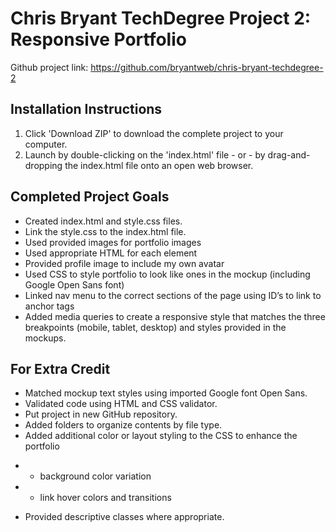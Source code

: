 # Chris Bryant TechDegree Project 2: Responsive Portfolio

Github project link: https://github.com/bryantweb/chris-bryant-techdegree-2

## Installation Instructions

1. Click 'Download ZIP' to download the complete project to your computer.
2. Launch by double-clicking on the 'index.html' file - or - by drag-and-dropping the index.html file onto an open web browser.


## Completed Project Goals
* Created index.html and style.css files.
* Link the style.css to the index.html file.
* Used provided images for portfolio images
* Used appropriate HTML for each element
* Provided profile image to include my own avatar
* Used CSS to style portfolio to look like ones in the mockup (including Google Open Sans font)
* Linked nav menu to the correct sections of the page using ID’s to link to anchor tags
* Added media queries to create a responsive style that matches the three breakpoints (mobile, tablet, desktop) and styles provided in the mockups.




## For Extra Credit 
* Matched mockup text styles using imported Google font Open Sans.
* Validated code using HTML and CSS validator.
* Put project in new GitHub repository.
* Added folders to organize contents by file type.
* Added additional color or layout styling to the CSS to enhance the portfolio
- - background color variation
- - link hover colors and transitions
* Provided descriptive classes where appropriate.




